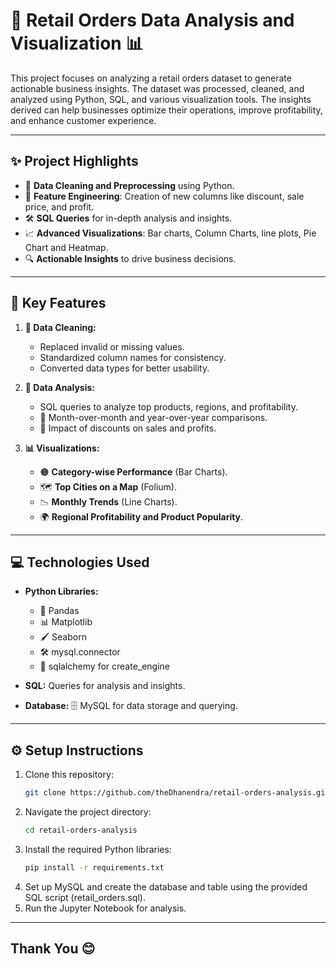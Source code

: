 # 🛒 Retail Orders Data Analysis and Visualization 📊

This project focuses on analyzing a retail orders dataset to generate actionable business insights. The dataset was processed, cleaned, and analyzed using Python, SQL, and various visualization tools. The insights derived can help businesses optimize their operations, improve profitability, and enhance customer experience.

---

## **✨ Project Highlights**
- 🧹 **Data Cleaning and Preprocessing** using Python.
- 🚀 **Feature Engineering**: Creation of new columns like discount, sale price, and profit.
- 🛠️ **SQL Queries** for in-depth analysis and insights.
- 📈 **Advanced Visualizations**: Bar charts, Column Charts, line plots, Pie Chart and Heatmap.
- 🔍 **Actionable Insights** to drive business decisions.

---

## **🔑 Key Features**
1. **🧹 Data Cleaning:**
   - Replaced invalid or missing values.
   - Standardized column names for consistency.
   - Converted data types for better usability.
   
2. **🧮 Data Analysis:**
   - SQL queries to analyze top products, regions, and profitability.
   - 📅 Month-over-month and year-over-year comparisons.
   - 🎯 Impact of discounts on sales and profits.

3. **📊 Visualizations:**
   - 🟠 **Category-wise Performance** (Bar Charts).
   - 🗺️ **Top Cities on a Map** (Folium).
   - 📉 **Monthly Trends** (Line Charts).
   - 🌍 **Regional Profitability and Product Popularity**.

---

## **💻 Technologies Used**
- **Python Libraries:**
  - 🐼 Pandas
  - 📊 Matplotlib
  - 🖌️ Seaborn
  - 🛠️ mysql.connector
  - 📍 sqlalchemy for create_engine
    
- **SQL:** Queries for analysis and insights.
- **Database:** 🗄️ MySQL for data storage and querying.

---

## **⚙️ Setup Instructions**
1. Clone this repository:
   ```bash
   git clone https://github.com/theDhanendra/retail-orders-analysis.git
   
2. Navigate the project directory:
   ```bash
   cd retail-orders-analysis

3. Install the required Python libraries:
   ```bash
   pip install -r requirements.txt

4. Set up MySQL and create the database and table using the provided SQL script (retail_orders.sql).
5. Run the Jupyter Notebook for analysis.
---

## Thank You 😊
